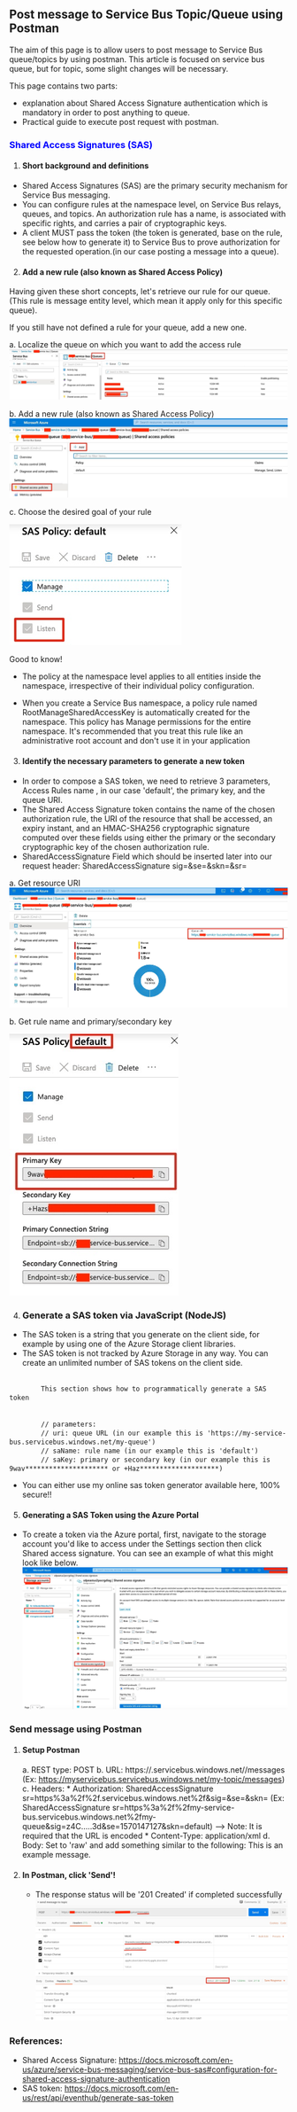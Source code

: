 ## Post message to Service Bus Topic/Queue using Postman

  
The aim of this page is to allow users to post message to Service Bus queue/topics by using postman. This article is focused on service bus queue, but for topic, some slight changes will be necessary.

This page contains two parts:
*    explanation about Shared Access Signature authentication which is mandatory in order to post anything to queue.
*    Practical guide to execute post request with postman.

### <span style="color:blue">Shared Access Signatures (SAS)</span>
1. #### Short background and definitions

* Shared Access Signatures (SAS) are the primary security mechanism for Service Bus messaging.
* You can configure rules at the namespace level, on Service Bus relays, queues, and topics. An authorization rule has a name, is associated with specific rights, and carries a pair of cryptographic keys.
* A client MUST pass the token (the token is generated, base on the rule, see below how to generate it) to Service Bus to prove authorization for the requested operation.(in our case posting a message into a queue).

2. #### Add a new rule (also known as Shared Access Policy)

Having given these short concepts, let's retrieve our rule for our queue. (This rule is message entity level, which mean it apply only for this specific queue).

If you still have not defined a rule for your queue, add a new one.


   a. Localize the queue on which you want to add the access rule
![](https://github.com/ah584d/azure-send-message-to-service-bus-with-postman/blob/master/pictures/wiki1.jpg)

   b. Add a new rule (also known as Shared Access Policy)
![](https://github.com/ah584d/azure-send-message-to-service-bus-with-postman/blob/master/pictures/wiki2.jpg)

   c. Choose the desired goal of your rule
   
![](https://github.com/ah584d/azure-send-message-to-service-bus-with-postman/blob/master/pictures/wiki0.jpg)

Good to know!

* The policy at the namespace level applies to all entities inside the namespace, irrespective of their individual policy configuration.

* When you create a Service Bus namespace, a policy rule named RootManageSharedAccessKey is automatically created for the namespace. This policy has Manage permissions for the entire namespace. It's recommended that you treat this rule like an administrative root account and don't use it in your application

3. #### Identify the necessary parameters to generate a new token

* In order to compose a SAS token, we need to retrieve 3 parameters, Access Rules name , in our case 'default', the primary key, and the queue URI.
* The Shared Access Signature token contains the name of the chosen authorization rule, the URI of the resource that shall be accessed, an expiry instant, and an HMAC-SHA256 cryptographic signature computed over these fields using either the primary or the secondary cryptographic key of the chosen authorization rule.
* SharedAccessSignature Field which should be inserted later into our request header: SharedAccessSignature sig=<signature-string>&se=<expiry>&skn=<keyName>&sr=<URL-encoded-resourceURI>


a. Get resource URI
![](https://github.com/ah584d/azure-send-message-to-service-bus-with-postman/blob/master/pictures/wiki4.jpg)

b. Get rule name and primary/secondary key

![](https://github.com/ah584d/azure-send-message-to-service-bus-with-postman/blob/master/pictures/wiki00.jpg)

4. ### Generate a SAS token via JavaScript (NodeJS)

* The SAS token is a string that you generate on the client side, for example by using one of the Azure Storage client libraries.
* The SAS token is not tracked by Azure Storage in any way. You can create an unlimited number of SAS tokens on the client side.

```

        This section shows how to programmatically generate a SAS token
       
         
        // parameters:
        // uri: queue URL (in our example this is 'https://my-service-bus.servicebus.windows.net/my-queue')
        // saName: rule name (in our example this is 'default')
        // saKey: primary or secondary key (in our example this is 9wav********************* or +Haz********************)
```
* You can either use my online sas token generator available here, 100% secure!!

5. #### Generating a SAS Token using the Azure Portal

* To create a token via the Azure portal, first, navigate to the storage account you'd like to access under the Settings section then click Shared access signature. You can see an example of what this might look like below.
![](https://github.com/ah584d/azure-send-message-to-service-bus-with-postman/blob/master/pictures/wiki6.jpg)


### Send message using Postman

1. #### Setup Postman
     a. REST type: POST
     b. URL: https://<service namespace>.servicebus.windows.net/<topic name or queue>/messages (Ex: https://myservicebus.servicebus.windows.net/my-topic/messages)
     c. Headers:
         * Authorization: SharedAccessSignature sr=https%3a%2f%2f<service namespace>.servicebus.windows.net%2f<topic name or queue>&sig=<signature hash generated by code>&se=<expiry time>&skn=<signature key name>
          (Ex: SharedAccessSignature sr=https%3a%2f%2fmy-service-bus.servicebus.windows.net%2fmy-queue&sig=z4C.....3d&se=1570147127&skn=default)
          --> Note: It is required that the URL is encoded
         * Content-Type: application/xml
     d. Body: Set to 'raw' and add something similar to the following: <string xmlns="http://schemas.microsoft.com/2003/10/Serialization/">This is an example message.</string>

2. #### In Postman, click 'Send'!
     * The response status will be '201 Created' if completed successfully
![](https://github.com/ah584d/azure-send-message-to-service-bus-with-postman/blob/master/pictures/wiki7.jpg)


### References:

  * Shared Access Signature: https://docs.microsoft.com/en-us/azure/service-bus-messaging/service-bus-sas#configuration-for-shared-access-signature-authentication
  * SAS token: https://docs.microsoft.com/en-us/rest/api/eventhub/generate-sas-token
